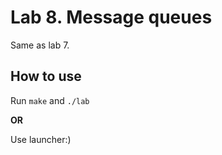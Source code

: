 # Lab 8. Message queues

Same as lab 7.

## How to use

Run `make` and `./lab`

**OR**

Use launcher:)
